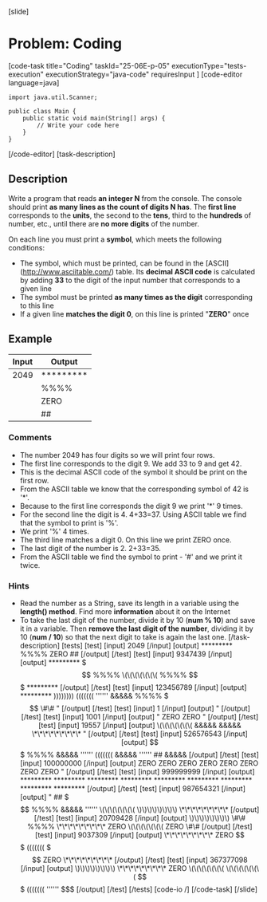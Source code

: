 [slide]
# Problem: Coding
[code-task title="Coding" taskId="25-06E-p-05" executionType="tests-execution" executionStrategy="java-code" requiresInput ]
[code-editor language=java]
```
import java.util.Scanner;

public class Main {
    public static void main(String[] args) {
        // Write your code here
    }
}
```
[/code-editor]
[task-description]
## Description

Write a program that reads **an integer N** from the console. The console should print **as many lines as the count of digits N has**. The **first line** corresponds to the **units**, the second to the **tens**, third to the **hundreds** of number, etc., until there are **no more digits** of the number.

On each line you must print a **symbol**, which meets the following conditions:

- The symbol, which must be printed, can be found in the \[ASCII\](http://www.asciitable.com/) table. Its **decimal ASCII code** is calculated by adding **33** to the digit of the input number that corresponds to a given line
- The symbol must be printed **as many times as the digit** corresponding to this line
- If a given line **matches the digit 0**, on this line is printed "**ZERO**" once

## Example

| **Input** | **Output** |
| --- | --- |
| 2049 | \*\*\*\*\*\*\*\*\* | 
| | %%%% |
| | ZERO |
| | \#\# |

### Comments
- The number 2049 has four digits so we will print four rows.
- The first line corresponds to the digit 9. We add 33 to 9 and get 42.
- This is the decimal ASCII code of the symbol it should be print on the first row.
- From the ASCII table we know that the corresponding symbol of 42 is '\*'. 
- Because to the first line corresponds the digit 9 we print '\*' 9 times.
- For the second line the digit is 4. 4\+33=37. Using ASCII table we find that the symbol to print is '%'. 
- We print '%' 4 times.
- The third line matches a digit 0. On this line we print ZERO once.
- The last digit of the number is 2. 2\+33=35.
- From the ASCII table we find the symbol to print - '\#' and we print it twice.

### Hints
- Read the number as a String, save its length in a variable using the **length() method**. Find more **information** about it on the Internet
- To take the last digit of the number, divide it by 10 (**num % 10**) and save it in a variable. Then **remove the last digit of the number**, dividing it by 10 (**num / 10**) so that the next digit to take is again the last one.
[/task-description]
[tests]
[test]
[input]
2049
[/input]
[output]
\*\*\*\*\*\*\*\*\*
%%%%
ZERO
\#\#
[/output]
[/test]
[test]
[input]
9347439
[/input]
[output]
\*\*\*\*\*\*\*\*\*
$$$
%%%%
\(\(\(\(\(\(\(
%%%%
$$$
\*\*\*\*\*\*\*\*\*
[/output]
[/test]
[test]
[input]
123456789
[/input]
[output]
\*\*\*\*\*\*\*\*\*
\)\)\)\)\)\)\)\)
\(\(\(\(\(\(\(
''''''
&&&&&
%%%%
$$$
\#\#
"
[/output]
[/test]
[test]
[input]
1
[/input]
[output]
"
[/output]
[/test]
[test]
[input]
1001
[/input]
[output]
"
ZERO
ZERO
"
[/output]
[/test]
[test]
[input]
19557
[/input]
[output]
\(\(\(\(\(\(\(
&&&&&
&&&&&
\*\*\*\*\*\*\*\*\*
"
[/output]
[/test]
[test]
[input]
526576543
[/input]
[output]
$$$
%%%%
&&&&&
''''''
\(\(\((\(\(\(
&&&&&
''''''
\#\#
&&&&&
[/output]
[/test]
[test]
[input]
100000000
[/input]
[output]
ZERO
ZERO
ZERO
ZERO
ZERO
ZERO
ZERO
ZERO
"
[/output]
[/test]
[test]
[input]
999999999
[/input]
[output]
\*\*\*\*\*\*\*\*\*
\*\*\*\*\*\*\*\*\*
\*\*\*\*\*\*\*\*\*
\*\*\*\*\*\*\*\*\*
\*\*\*\*\*\*\*\*\*
\*\*\*\*\*\*\*\*\*
\*\*\*\*\*\*\*\*\*
\*\*\*\*\*\*\*\*\*
\*\*\*\*\*\*\*\*\*
[/output]
[/test]
[test]
[input]
987654321
[/input]
[output]
"
\#\#
$$$
%%%%
&&&&&
''''''
\(\(\(\(\(\(\(
\)\)\)\)\)\)\)\)
\*\*\*\*\*\*\*\*\*
[/output]
[/test]
[test]
[input]
20709428
[/input]
[output]
\)\)\)\)\)\)\)\)
\#\#
%%%%
\*\*\*\*\*\*\*\*\*
ZERO
\(\(\(\(\(\(\(
ZERO
\#\#
[/output]
[/test]
[test]
[input]
9037309
[/input]
[output]
\*\*\*\*\*\*\*\*\*
ZERO
$$$
\(\(\(\(\(\(\(
$$$
ZERO
\*\*\*\*\*\*\*\*\*
[/output]
[/test]
[test]
[input]
367377098
[/input]
[output]
\)\)\)\)\)\)\)\)
\*\*\*\*\*\*\*\*\*
ZERO
\(\(\(\(\(\(\(
\(\(\(\(\(\(\(
$$$
\(\(\(\(\(\(\(
''''''
$$$
[/output]
[/test]
[/tests]
[code-io /]
[/code-task]
[/slide]